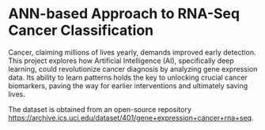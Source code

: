 # ANN-based Approach to RNA-Seq Cancer Classification

Cancer, claiming millions of lives yearly, demands improved early detection. This project explores how Artificial Intelligence (AI), specifically deep learning, could revolutionize cancer diagnosis by analyzing gene expression data. Its ability to learn patterns holds the key to unlocking crucial cancer biomarkers, paving the way for earlier interventions and ultimately saving lives.

The dataset is obtained from an open-source repository https://archive.ics.uci.edu/dataset/401/gene+expression+cancer+rna+seq.
